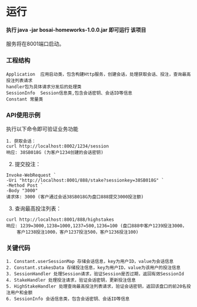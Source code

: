 # 运行
####   执行 java -jar bosai-homeworks-1.0.0.jar 即可运行 该项目


服务将在8001端口启动。
### 工程结构
```
Application  应用启动类，包含构建Http服务，创建会话，处理获取会话、投注，查询最高投注列表请求
handler包为具体请求分发后的处理类
SessionInfo  Session信息类,包含会话密钥、会话ID等信息
Constant 常量类

```


### API使用示例
执行以下命令即可验证业务功能
```
1. 获取会话：
curl http://localhost:8002/1234/session
响应: 38SB018G (为客户1234创建的会话密钥)
```

2. 提交投注：
```
Invoke-WebRequest `
-Uri "http://localhost:8001/888/stake?sessionkey=38SB018G" `
-Method Post `
-Body "3000"
请求体: 3000 (客户通过会话38SB018G为盘口888提交3000投注额)
```
 
3. 查询最高投注列表：
```
curl http://localhost:8001/888/highstakes
响应: 1239=3000,1238=1000,1237=500,1236=100 (盘口888中客户1239投注3000，
    客户1238投注1000，客户1237投注500，客户1236投注100)
```

### 关键代码
```
1. Constant.userSessionMap 存储会话信息，key为用户ID，value为会话信息
2. Constant.stakesData 存储投注信息，key为用户ID，value为该用户的投注信息
3. SessionHandler 处理Session请求，验证Session是否过期，返回有效SessionId
4. StakeHandler 处理投注请求，验证会话密钥，更新投注信息
5. HighStakeHandler 处理查询最高投注列表请求，验证会话密钥，返回该盘口的前20名投注用户和金额   
6. SessionInfo 会话信息类，包含会话密钥、会话ID等信息
```